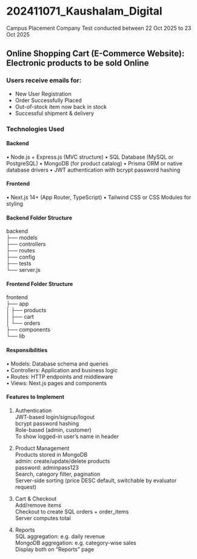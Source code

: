 # 202411071_Kaushalam_Digital
Campus Placement Company Test conducted between 22 Oct 2025 to 23 Oct 2025

## Online Shopping Cart (E-Commerce Website): Electronic products to be sold Online

### Users receive emails for:
- New User Registration
- Order Successfully Placed
- Out-of-stock item now back in stock
- Successful shipment & delivery

### Technologies Used
#### Backend ####
• Node.js + Express.js (MVC structure) 
• SQL Database (MySQL or PostgreSQL) 
• MongoDB (for product catalog) 
• Prisma ORM or native database drivers 
• JWT authentication with bcrypt password hashing 

#### Frontend ####
• Next.js 14+ (App Router, TypeScript) 
• Tailwind CSS or CSS Modules for styling 

#### Backend Folder Structure  ####
backend <br>
├── models <br>
├── controllers <br>
├── routes <br>
├── config <br>
├── tests <br>
└── server.js <br>

#### Frontend Folder Structure ####
frontend <br>
├── app <br>
│   ├── products <br>
│   ├── cart <br>
│   └── orders <br>
├── components <br>
└── lib <br>

#### Responsibilities ####
• Models: Database schema and queries <br>
• Controllers: Application and business logic <br> 
• Routes: HTTP endpoints and middleware <br>
• Views: Next.js pages and components 


#### Features to Implement ####
1. Authentication <br>
JWT-based login/signup/logout <br>
bcrypt password hashing <br>
Role-based (admin, customer) <br>
To show logged-in user’s name in header <br>

2. Product Management <br>
Products stored in MongoDB <br>
admin: create/update/delete products <br>
password: adminpass123 <br>
Search, category filter, pagination <br>
Server-side sorting (price DESC default, switchable by evaluator request) <br>

4. Cart & Checkout <br>
Add/remove items <br>
Checkout to create SQL orders + order_items <br>
Server computes total <br>

5. Reports <br>
SQL aggregation: e.g. daily revenue <br>
MongoDB aggregation: e.g. category-wise sales <br>
Display both on “Reports” page
